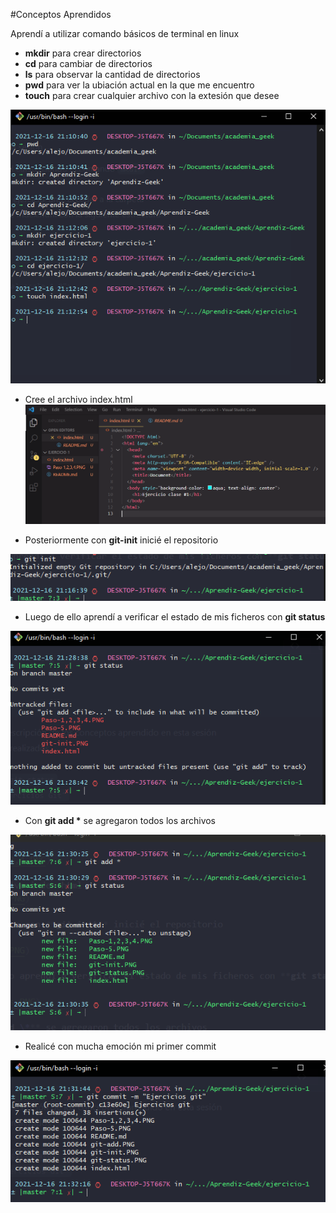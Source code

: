 #Conceptos Aprendidos

Aprendí a utilizar comando básicos de terminal en linux

- **mkdir** para crear directorios
- **cd** para cambiar de directorios
- **ls** para observar la cantidad de directorios
- **pwd** para ver la ubiación actual en la que me encuentro
- **touch** para crear cualquier archivo con la extesión que desee

![](/Paso-1,2,3,4.PNG)

- Cree el archivo index.html
  ![](/Paso-5.PNG)

- Posteriormente con **git-init** inicié el repositorio

![](/git-init.PNG)

- Luego de ello aprendí a verificar el estado de mis ficheros con **git status**

![](/git-status.PNG)

- Con **git add \*** se agregaron todos los archivos

![](/git-add.PNG)

- Realicé con mucha emoción mi primer commit

![](/git-commit.PNG)
